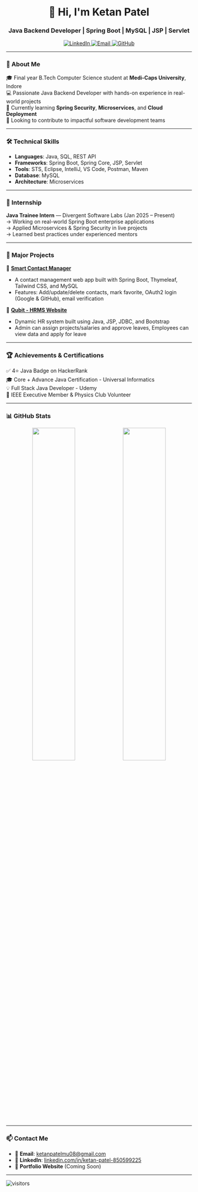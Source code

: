 <h1 align="center">👋 Hi, I'm Ketan Patel</h1>
<h3 align="center">Java Backend Developer | Spring Boot | MySQL | JSP | Servlet</h3>

<p align="center">
  <a href="https://www.linkedin.com/in/ketan-patel-850599225/" target="_blank">
    <img alt="LinkedIn" src="https://img.shields.io/badge/LinkedIn-blue?style=flat-square&logo=linkedin">
  </a>
  <a href="mailto:ketanpatelmu08@gmail.com">
    <img alt="Email" src="https://img.shields.io/badge/Email-red?style=flat-square&logo=gmail">
  </a>
  <a href="https://github.com/ketan0801" target="_blank">
    <img alt="GitHub" src="https://img.shields.io/badge/GitHub-100000?style=flat-square&logo=github">
  </a>
</p>

---

### 🎯 About Me

🎓 Final year B.Tech Computer Science student at **Medi-Caps University**, Indore  
💻 Passionate Java Backend Developer with hands-on experience in real-world projects  
🌱 Currently learning **Spring Security**, **Microservices**, and **Cloud Deployment**  
💼 Looking to contribute to impactful software development teams  

---

### 🛠️ Technical Skills

- **Languages**: Java, SQL, REST API  
- **Frameworks**: Spring Boot, Spring Core, JSP, Servlet  
- **Tools**: STS, Eclipse, IntelliJ, VS Code, Postman, Maven  
- **Database**: MySQL  
- **Architecture**: Microservices  

---

### 💼 Internship

**Java Trainee Intern** — Divergent Software Labs (Jan 2025 – Present)  
→ Working on real-world Spring Boot enterprise applications  
→ Applied Microservices & Spring Security in live projects  
→ Learned best practices under experienced mentors  

---

### 📂 Major Projects

🚀 [**Smart Contact Manager**](https://github.com/ketan0801/SCM)  
- A contact management web app built with Spring Boot, Thymeleaf, Tailwind CSS, and MySQL  
- Features: Add/update/delete contacts, mark favorite, OAuth2 login (Google & GitHub), email verification  

💼 [**Qubit - HRMS Website**](https://github.com/ketan0801/HRMS-Website)  
- Dynamic HR system built using Java, JSP, JDBC, and Bootstrap  
- Admin can assign projects/salaries and approve leaves, Employees can view data and apply for leave  

---

### 🏆 Achievements & Certifications

✅ 4⭐ Java Badge on HackerRank  
🎓 Core + Advance Java Certification - Universal Informatics  
💡 Full Stack Java Developer - Udemy  
🔬 IEEE Executive Member & Physics Club Volunteer  

---

### 📊 GitHub Stats

<p align="center">
  <img src="https://github-readme-stats.vercel.app/api?username=ketan0801&show_icons=true&theme=radical" width="48%"/>
  <img src="https://github-readme-stats.vercel.app/api/top-langs/?username=ketan0801&layout=compact&theme=radical" width="48%"/>
</p>

---

### 📫 Contact Me

- 📧 **Email**: ketanpatelmu08@gmail.com  
- 🔗 **LinkedIn**: [linkedin.com/in/ketan-patel-850599225](https://www.linkedin.com/in/ketan-patel-850599225/)  
- 💼 **Portfolio Website** (Coming Soon)

---

![visitors](https://visitor-badge.laobi.icu/badge?page_id=ketan0801)


